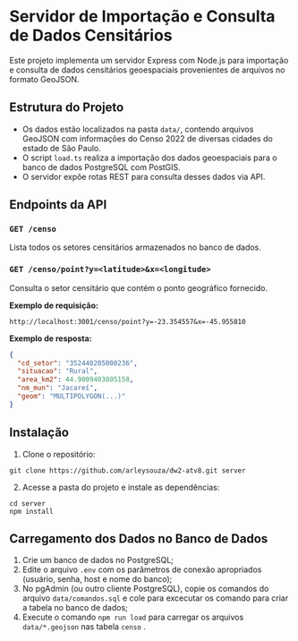 # Servidor de Importação e Consulta de Dados Censitários

Este projeto implementa um servidor Express com Node.js para importação e consulta de dados censitários geoespaciais provenientes de arquivos no formato GeoJSON.

## Estrutura do Projeto

- Os dados estão localizados na pasta `data/`, contendo arquivos GeoJSON com informações do Censo 2022 de diversas cidades do estado de São Paulo.
- O script `load.ts` realiza a importação dos dados geoespaciais para o banco de dados PostgreSQL com PostGIS.
- O servidor expõe rotas REST para consulta desses dados via API.

## Endpoints da API

### `GET /censo`
Lista todos os setores censitários armazenados no banco de dados.

### `GET /censo/point?y=<latitude>&x=<longitude>`
Consulta o setor censitário que contém o ponto geográfico fornecido.

**Exemplo de requisição:**
```
http://localhost:3001/censo/point?y=-23.354557&x=-45.955810
```

**Exemplo de resposta:**
```json
{
  "cd_setor": "352440205000236",
  "situacao": "Rural",
  "area_km2": 44.9009403805158,
  "nm_mun": "Jacareí",
  "geom": "MULTIPOLYGON(...)"
}
```

## Instalação
1. Clone o repositório:
```
git clone https://github.com/arleysouza/dw2-atv8.git server
```
2. Acesse a pasta do projeto e instale as dependências:
```
cd server
npm install
```


## Carregamento dos Dados no Banco de Dados
1. Crie um banco de dados no PostgreSQL;
2. Edite o arquivo `.env` com os parâmetros de conexão apropriados (usuário, senha, host e nome do banco);
3. No pgAdmin (ou outro cliente PostgreSQL), copie os comandos do arquivo `data/comandos.sql` e cole para excecutar os comando para criar a tabela no banco de dados;
4. Execute o comando `npm run load` para carregar os arquivos `data/*.geojson` nas tabela `censo` .
